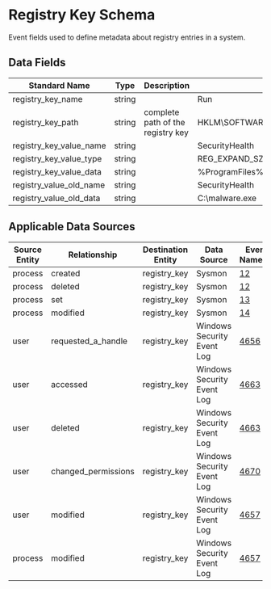 # Registry Key Schema

Event fields used to define metadata about registry entries in a system.

## Data Fields

| Standard Name | Type | Description | Sample Value |
|--------|---------|-------|-------|
| registry_key_name       | string |                                   | Run                                                |
| registry_key_path       | string | complete path of the registry key | HKLM\SOFTWARE\Microsoft\Windows\CurrentVersion\Run |
| registry_key_value_name | string |                                   | SecurityHealth                                     |
| registry_key_value_type | string |                                   | REG_EXPAND_SZ                                      |
| registry_key_value_data | string |                                   | %ProgramFiles%\Windows Defender\MSASCuiL.exe       |
| registry_value_old_name | string |                                   | SecurityHealth                                     |
| registry_value_old_data | string |                                   | C:\malware.exe                                     |


## Applicable Data Sources
| Source Entity | Relationship | Destination Entity | Data Source | Event Name/ID |
|---------------|--------------|--------------------|-------------|------------|
| process | created | registry_key | Sysmon | [12](../data_dictionaries/windows/sysmon/event-12.md) |
| process | deleted | registry_key | Sysmon | [12](../data_dictionaries/windows/sysmon/event-12.md) |
| process | set | registry_key | Sysmon | [13](../data_dictionaries/windows/sysmon/event-13.md) |
| process | modified | registry_key | Sysmon | [14](../data_dictionaries/windows/sysmon/event-14.md) |
| user | requested_a_handle | registry_key | Windows Security Event Log | [4656](../data_dictionaries/windows/security/events/event-4656.md) |
| user | accessed | registry_key | Windows Security Event Log | [4663](../data_dictionaries/windows/security/events/event-4663.md) |
| user | deleted | registry_key | Windows Security Event Log | [4663](../data_dictionaries/windows/security/events/event-4663.md) |
| user | changed_permissions | registry_key | Windows Security Event Log | [4670](../data_dictionaries/windows/security/object_access/registry/README.md) |
| user | modified | registry_key | Windows Security Event Log | [4657](../data_dictionaries/windows/security/object_access/registry/README.md) |
| process | modified | registry_key | Windows Security Event Log | [4657](../data_dictionaries/windows/security/object_access/registry/README.md) |
